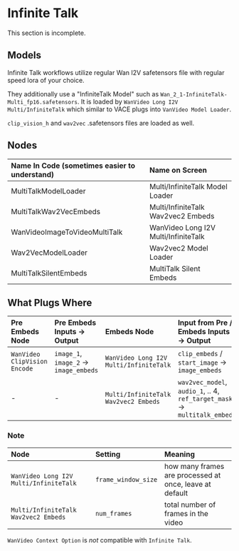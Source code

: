 # Infinite Talk

This section is incomplete.

## Models

Infinite Talk workflows utilize regular Wan I2V safetensors file with regular speed lora of your choice.

They additionally use a "InfiniteTalk Model" such as `Wan_2_1-InfiniteTalk-Multi_fp16.safetensors`. It is loaded by `WanVideo Long I2V Multi/InfiniteTalk` which similar to VACE plugs into `VanVideo Model Loader`.

`clip_vision_h` and `wav2vec` .safetensors files are loaded as well.

## Nodes

|Name In Code (sometimes easier to understand)|Name on Screen|
|:---|:---|
|MultiTalkModelLoader|Multi/InfiniteTalk Model Loader|
|MultiTalkWav2VecEmbeds|Multi/InfiniteTalk Wav2vec2 Embeds|
|WanVideoImageToVideoMultiTalk|WanVideo Long I2V Multi/InfiniteTalk|
|Wav2VecModelLoader|Wav2vec2 Model Loader|
|MultiTalkSilentEmbeds|MultiTalk Silent Embeds|

## What Plugs Where

| Pre Embeds Node| Pre Embeds Inputs -> Output | Embeds Node | Input from Pre / Embeds Inputs -> Output | Model | WanVideo Sampler Input |
| :-- | :-- | :-- | :-- | :-- | :-- |
|`WanVideo ClipVision Encode`|`image_1`, `image_2` -> `image_embeds`| `WanVideo Long I2V Multi/InfiniteTalk` | `clip_embeds` / `start_image` -> `image_embeds` | Wan I2V family | `image_embeds` |
| - | - | `Multi/InfiniteTalk Wav2vec2 Embeds` | `wav2vec_model`, `audio_1`, .. 4, `ref_target_masks` -> `multitalk_embeds` | Wan I2V family | `multitalk_embeds` |


### Note

| Node | Setting | Meaning |
| :--- | :--- | :--- |
| `WanVideo Long I2V Multi/InfiniteTalk` | `frame_window_size` | how many frames are processed at once, leave at default |
| `Multi/InfiniteTalk Wav2vec2 Embeds` | `num_frames` | total number of frames in the video |


`WanVideo Context Option` is *not* compatible with `Infinite Talk`.